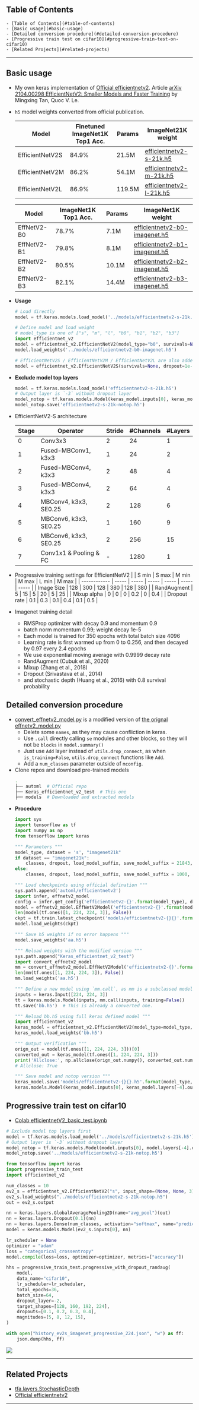 ## Table of Contents
<!-- TOC depthFrom:1 depthTo:6 withLinks:1 updateOnSave:1 orderedList:0 -->

	- [Table of Contents](#table-of-contents)
	- [Basic usage](#basic-usage)
	- [Detailed conversion procedure](#detailed-conversion-procedure)
	- [Progressive train test on cifar10](#progressive-train-test-on-cifar10)
	- [Related Projects](#related-projects)

<!-- /TOC -->
***
## Basic usage
  - My own keras implementation of [Official efficientnetv2](https://github.com/google/automl/tree/master/efficientnetv2). Article [arXiv 2104.00298 EfficientNetV2: Smaller Models and Faster Training](https://arxiv.org/abs/2104.00298) by Mingxing Tan, Quoc V. Le.
  - `h5` model weights converted from official publication.

    | Model           | Finetuned ImageNet1K Top1 Acc. | Params | ImageNet21K weight                                                                                            |
    | --------------- | ------------------------------ | ------ | ------------------------------------------------------------------------------------------------------------- |
    | EfficientNetV2S | 84.9%                          | 21.5M  | [efficientnetv2-s-21k.h5](https://drive.google.com/file/d/1onSbAdvSYuvZzDdEg1rAXs7UIIR-cutB/view?usp=sharing) |
    | EfficientNetV2M | 86.2%                          | 54.1M  | [efficientnetv2-m-21k.h5](https://drive.google.com/file/d/1lXERhhTczTl5RJDJ8JfC6WlZr103MQxp/view?usp=sharing) |
    | EfficientNetV2L | 86.9%                          | 119.5M | [efficientnetv2-l-21k.h5](https://drive.google.com/file/d/1apIx_tNxworcMhWFK384RNdLDCvuQ4o3/view?usp=sharing) |

    | Model       | ImageNet1K Top1 Acc. | Params | ImageNet1K weight                                                                                                   |
    | ----------- | -------------------- | ------ | ------------------------------------------------------------------------------------------------------------------- |
    | EffNetV2-B0 | 78.7%                | 7.1M   | [efficientnetv2-b0-imagenet.h5](https://drive.google.com/file/d/1OfOCQ_iDbRdk4WfN8yS_rZUDz4o62ZdD/view?usp=sharing) |
    | EffNetV2-B1 | 79.8%                | 8.1M   | [efficientnetv2-b1-imagenet.h5](https://drive.google.com/file/d/18lEUbUeLstrEU59XHxDoFTsU-uDGBpTc/view?usp=sharing) |
    | EffNetV2-B2 | 80.5%                | 10.1M  | [efficientnetv2-b2-imagenet.h5](https://drive.google.com/file/d/1ROwAN9kfbGd4n3wm-s3shK9eXNsNOqIC/view?usp=sharing) |
    | EffNetV2-B3 | 82.1%                | 14.4M  | [efficientnetv2-b3-imagenet.h5](https://drive.google.com/file/d/1JTkakRMUp13JNz-5nFcaVOBZoKvCDpHj/view?usp=sharing) |

  - **Usage**
    ```py
    # Load directly
    model = tf.keras.models.load_model('../models/efficientnetv2-s-21k.h5')

    # Define model and load weight
    # model_type is one of ["s", "m", "l", "b0", "b1", "b2", "b3"]
    import efficientnet_v2
    model = efficientnet_v2.EfficientNetV2(model_type="b0", survivals=None, dropout=0.2, classes=1000, classifier_activation=None)
    model.load_weights('../models/efficientnetv2-b0-imagenet.h5')

    # EfficientNetV2S / EfficientNetV2M / EfficientNetV2L are also added just with the relative model_type
    model = efficientnet_v2.EfficientNetV2S(survivals=None, dropout=1e-6, classes=21843, classifier_activation=None)
    ```
  - **Exclude model top layers**
    ```py
    model = tf.keras.models.load_model('efficientnetv2-s-21k.h5')
    # Output layer is `-3` without dropout layer
    model_notop = tf.keras.models.Model(keras_model.inputs[0], keras_model.layers[-4].output)
    model_notop.save('efficientnetv2-s-21k-notop.h5')
    ```
  - EfficientNetV2-S architecture

    | Stage | Operator               | Stride | #Channels | #Layers |
    | ----- | ---------------------- | ------ | --------- | ------- |
    | 0     | Conv3x3                | 2      | 24        | 1       |
    | 1     | Fused-MBConv1, k3x3    | 1      | 24        | 2       |
    | 2     | Fused-MBConv4, k3x3    | 2      | 48        | 4       |
    | 3     | Fused-MBConv4, k3x3    | 2      | 64        | 4       |
    | 4     | MBConv4, k3x3, SE0.25  | 2      | 128       | 6       |
    | 5     | MBConv6, k3x3, SE0.25  | 1      | 160       | 9       |
    | 6     | MBConv6, k3x3, SE0.25  | 2      | 256       | 15      |
    | 7     | Conv1x1 & Pooling & FC | -      | 1280      | 1       |

  - Progressive training settings for EfficientNetV2
    |              | S min | S max | M min | M max | L min | M max |
    | ------------ | ----- | ----- | ----- | ----- | ----- | ----- |
    | Image Size   | 128   | 300   | 128   | 380   | 128   | 380   |
    | RandAugment  | 5     | 15    | 5     | 20    | 5     | 25    |
    | Mixup alpha  | 0     | 0     | 0     | 0.2   | 0     | 0.4   |
    | Dropout rate | 0.1   | 0.3   | 0.1   | 0.4   | 0.1   | 0.5   |

  - Imagenet training detail
    - RMSProp optimizer with decay 0.9 and momentum 0.9
    - batch norm momentum 0.99; weight decay 1e-5
    - Each model is trained for 350 epochs with total batch size 4096
    - Learning rate is first warmed up from 0 to 0.256, and then decayed by 0.97 every 2.4 epochs
    - We use exponential moving average with 0.9999 decay rate
    - RandAugment (Cubuk et al., 2020)
    - Mixup (Zhang et al., 2018)
    - Dropout (Srivastava et al., 2014)
    - and stochastic depth (Huang et al., 2016) with 0.8 survival probability
## Detailed conversion procedure
  - [convert_effnetv2_model.py](convert_effnetv2_model.py) is a modified version of [the orignal effnetv2_model.py](https://github.com/google/automl/blob/master/efficientnetv2/effnetv2_model.py)
    - Delete some `names`, as they may cause confliction in keras.
    - Use `.call` directly calling `se` modules and other blocks, so they will not be `blocks` in `model.summary()`
    - Just use `Add` layer instead of `utils.drop_connect`, as when `is_training=False`, `utils.drop_connect` functions like `Add`.
    - Add a `num_classes` parameter outside of `mconfig`.
  - Clone repos and download pre-trained models
    ```sh
    .
    ├── automl  # Official repo
    ├── Keras_efficientnet_v2_test  # This one
    ├── models  # Downloaded and extracted models
    ```
  - **Procedure**
    ```py
    import sys
    import tensorflow as tf
    import numpy as np
    from tensorflow import keras

    """ Parameters """
    model_type, dataset = 's', "imagenet21k"
    if dataset == "imagenet21k":
        classes, dropout, load_model_suffix, save_model_suffix = 21843, 1e-6, "-21k", "-21k"
    else:
        classes, dropout, load_model_suffix, save_model_suffix = 1000, 0.2, "", "-imagenet"

    """ Load checkpoints using official defination """
    sys.path.append('automl/efficientnetv2')
    import infer, effnetv2_model
    config = infer.get_config('efficientnetv2-{}'.format(model_type), dataset)
    model = effnetv2_model.EffNetV2Model('efficientnetv2-{}'.format(model_type), config.model)
    len(model(tf.ones([1, 224, 224, 3]), False))
    ckpt = tf.train.latest_checkpoint('models/efficientnetv2-{}{}'.format(model_type, load_model_suffix))
    model.load_weights(ckpt)

    """ Save h5 weights if no error happens """
    model.save_weights('aa.h5')

    """ Reload weights with the modified version """
    sys.path.append("Keras_efficientnet_v2_test")
    import convert_effnetv2_model
    mm = convert_effnetv2_model.EffNetV2Model('efficientnetv2-{}'.format(model_type), num_classes=classes)
    len(mm(tf.ones([1, 224, 224, 3]), False))
    mm.load_weights('aa.h5')

    """ Define a new model using `mm.call`, as mm is a subclassed model, cannot be saved as h5 """
    inputs = keras.Input([224, 224, 3])
    tt = keras.models.Model(inputs, mm.call(inputs, training=False))
    tt.save('bb.h5')  # This is already a converted one.

    """ Reload bb.h5 using full keras defined model """
    import efficientnet_v2
    keras_model = efficientnet_v2.EfficientNetV2(model_type=model_type, survivals=None, dropout=dropout, classes=classes, classifier_activation=None)
    keras_model.load_weights('bb.h5')

    """ Output verification """
    orign_out = model(tf.ones([1, 224, 224, 3]))[0]
    converted_out = keras_model(tf.ones([1, 224, 224, 3]))
    print('Allclose:', np.allclose(orign_out.numpy(), converted_out.numpy()))
    # Allclose: True

    """ Save model and notop version """
    keras_model.save('models/efficientnetv2-{}{}.h5'.format(model_type, save_model_suffix))
    keras.models.Model(keras_model.inputs[0], keras_model.layers[-4].output).save('models/efficientnetv2-{}{}-notop.h5'.format(model_type, save_model_suffix))
    ```
## Progressive train test on cifar10
  - [Colab efficientnetV2_basic_test.ipynb](https://colab.research.google.com/drive/1vmAEfF9tUgK2gkrS5qVftadTyUcX343D?usp=sharing)
  ```py
  # Exclude model top layers first
  model = tf.keras.models.load_model('../models/efficientnetv2-s-21k.h5')
  # Output layer is `-3` without dropout layer
  model_notop = tf.keras.models.Model(model.inputs[0], model.layers[-4].output)
  model_notop.save('../models/efficientnetv2-s-21k-notop.h5')
  ```
  ```py
  from tensorflow import keras
  import progressive_train_test
  import efficientnet_v2

  num_classes = 10
  ev2_s = efficientnet_v2.EfficientNetV2("s", input_shape=(None, None, 3), classes=0)
  ev2_s.load_weights("../models/efficientnetv2-s-21k-notop.h5")
  out = ev2_s.output

  nn = keras.layers.GlobalAveragePooling2D(name="avg_pool")(out)
  nn = keras.layers.Dropout(0.1)(nn)
  nn = keras.layers.Dense(num_classes, activation="softmax", name="predictions", dtype="float32")(nn)
  model = keras.models.Model(ev2_s.inputs[0], nn)

  lr_scheduler = None
  optimizer = "adam"
  loss = "categorical_crossentropy"
  model.compile(loss=loss, optimizer=optimizer, metrics=["accuracy"])

  hhs = progressive_train_test.progressive_with_dropout_randaug(
      model,
      data_name="cifar10",
      lr_scheduler=lr_scheduler,
      total_epochs=36,
      batch_size=64,
      dropout_layer=-2,
      target_shapes=[128, 160, 192, 224],
      dropouts=[0.1, 0.2, 0.3, 0.4],
      magnitudes=[5, 8, 12, 15],
  )

  with open("history_ev2s_imagenet_progressive_224.json", "w") as ff:
      json.dump(hhs, ff)
  ```
  ![](cifar10_progressive_train.svg)
***

## Related Projects
  - [tfa.layers.StochasticDepth](https://www.tensorflow.org/addons/api_docs/python/tfa/layers/StochasticDepth)
  - [Official efficientnetv2](https://github.com/google/automl/tree/master/efficientnetv2)
***
